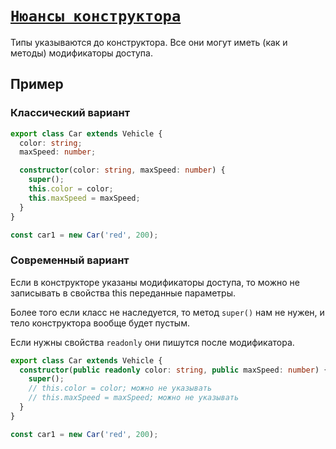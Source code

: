 # [`Нюансы конструктора`](../index.md)

Типы указываются до конструктора. Все они могут иметь (как и методы) модификаторы доступа.

## Пример

### Классический вариант

```ts
export class Car extends Vehicle {
  color: string;
  maxSpeed: number;

  constructor(color: string, maxSpeed: number) {
    super();
    this.color = color;
    this.maxSpeed = maxSpeed;
  }
}

const car1 = new Car('red', 200);
```

### Современный вариант

Если в конструкторе указаны модификаторы доступа, то можно не записывать в свойства this переданные параметры.

Более того если класс не наследуется, то метод `super()` нам не нужен, и тело конструктора вообще будет пустым.

Если нужны свойства `readonly` они пишутся после модификатора.

```ts
export class Car extends Vehicle {
  constructor(public readonly color: string, public maxSpeed: number) {
    super();
    // this.color = color; можно не указывать
    // this.maxSpeed = maxSpeed; можно не указывать
  }
}

const car1 = new Car('red', 200);
```
